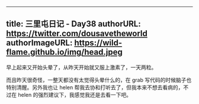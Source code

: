 --------
title: 三里屯日记 - Day38
authorURL: https://twitter.com/dousavetheworld
authorImageURL: https://wild-flame.github.io/img/head.jpeg
---

早上起来又开始头晕了，从昨天开始就又服上激素了，一天两粒。

而且昨天很奇怪，一整天都没有太觉得头晕什么的，在 grab 写代码的时候脑子也特别清醒。另外我也让 helen 帮我去协和打听去了，但我本来不想去看病的，不过在 helen 的强烈建议下，我感觉我还是去看一下吧。
